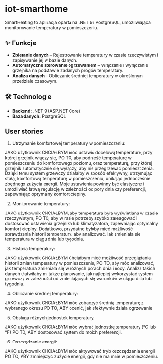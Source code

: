 # iot-smarthome

SmartHeating to aplikacja oparta na .NET 9 i PostgreSQL, umożliwiająca monitorowanie temperatury w pomieszczeniu.

## ✨ Funkcje

- **Zbieranie danych** – Rejestrowanie temperatury w czasie rzeczywistym i zapisywanie jej w bazie danych.
- **Automatyczne sterowanie ogrzewaniem** – Włączanie i wyłączanie grzejnika na podstawie zadanych progów temperatury.
- **Analiza danych** – Obliczanie średniej temperatury w określonym przedziale czasowym.

## 🛠 Technologie

- **Backend:** .NET 9 (ASP.NET Core)
- **Baza danych:** PostgreSQL

## User stories
1. Utrzymanie komfortowej temperatury w pomieszczeniu:

JAKO użytkownik
CHCIAŁBYM  móc ustawić docelową temperaturę,
przy której grzejnik włączy się,
PO TO, aby podnieść temperaturę w pomieszczeniu do komfortowego poziomu, 
oraz temperaturę, przy której grzejnik automatycznie się wyłączy, aby nie przegrzewać pomieszczenia. 
Dzięki temu system grzewczy działałby w sposób efektywny, utrzymując stałą, komfortową temperaturę w pomieszczeniu, 
unikając jednocześnie zbędnego zużycia energii. Moje ustawienia powinny być elastyczne i umożliwiać łatwą regulację 
w zależności od pory dnia czy preferencji, zapewniając optymalny komfort cieplny.

2. Monitorowanie temperatury:

JAKO użytkownik
CHCIAŁBYM, aby temperatura była wyświetlana w czasie rzeczywistym,
PO TO, aby w razie potrzeby szybko zareagować i dostosować ustawienia grzejnika 
lub klimatyzatora, zapewniając optymalny komfort cieplny. Dodatkowo,
przydatne byłoby mieć możliwość sprawdzenia historii temperatury, 
aby analizować, jak zmieniała się temperatura w ciągu dnia lub tygodnia.

3. Historia temperatury:

JAKO użytkownik
CHCIAŁBYM Chciałbym mieć możliwość przeglądania historii zmian temperatury w pomieszczeniu,
PO TO, aby móc analizować, jak temperatura zmieniała się w różnych porach dnia i nocy. 
Analiza takich danych ułatwiłaby mi także planowanie, jak najlepiej wykorzystać system grzewczy 
w zależności od zmieniających się warunków w ciągu dnia lub tygodnia.

4. Obliczanie średniej temperatury:

JAKO użytkownik
CHCIAŁBYM móc zobaczyć średnią temperaturę z wybranego okresu
PO TO, ABY ocenić, jak efektywnie działa ogrzewanie

5. Obsługa różnych jednostek temperatury:

JAKO użytkownik
CHCIAŁBYM móc wybrać jednostkę temperatury (°C lub °F)
PO TO, ABY dostosować system do moich preferencji.

6. Oszczędzanie energii:

JAKO użytkownik
CHCIAŁBYM móc aktywować tryb oszczędzania energii
PO TO, ABY zmniejszyć zużycie energii, gdy nie ma mnie w pomieszczeniu.
